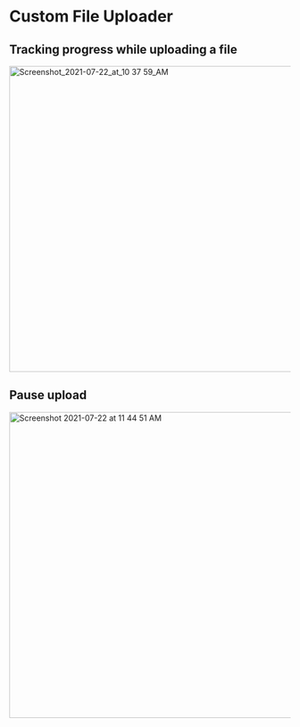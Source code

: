 # Custom File Uploader


## Tracking progress while uploading a file 
<img width="548" alt="Screenshot_2021-07-22_at_10 37 59_AM" src="https://user-images.githubusercontent.com/60393696/126592261-51effda9-a90c-43b9-ba26-22d5d9cdc460.png">



## Pause upload 

<img width="548" alt="Screenshot 2021-07-22 at 11 44 51 AM" src="https://user-images.githubusercontent.com/60393696/126592293-b3b0ff8f-ada5-4cf5-95d7-7f621d348239.png">
